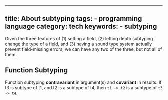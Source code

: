 

---
title: About subtyping
tags:
    - programming language
category: tech
keywords:
    - subtyping
---

Given the three features of (1) setting a field, (2) letting depth
subtyping change the type of a field, and (3) having a sound type system actually prevent field-missing errors, we can have any two of the three, but not all of them.

## Function Subtyping

Function subtyping **contravariant** in argument(s) and **covariant** in results.
If t3 is subtype of t1, and t2 is a subtype of t4, then `t1 -> t2` is a subtype of `t3 -> t4`.
 
<!--stackedit_data:
eyJoaXN0b3J5IjpbNzY0MTk5NzAwXX0=
-->